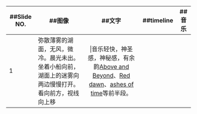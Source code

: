 ##Slide NO.|##图像 | ##文字 | ##timeline |##音乐
----|-----|:----:| :----:|----- 
1|弥散薄雾的湖面，无风，微冷。晨光未出。坐着小船向前，湖面上的迷雾向两边慢慢打开。看向前方，视线向上移|\|音乐轻快，神圣感，神秘感，有余韵[Above and Beyond](http://music.163.com/song?id=26902555)、[Red dawn](http://music.163.com/song?id=36924524)、[ashes of time](http://music.163.com/song?id=36586631)等前半段。



